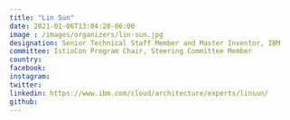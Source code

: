 ```yaml
---
title: "Lin Sun"
date: 2021-01-06T13:04:28-06:00
image : /images/organizers/lin-sun.jpg
designation: Senior Technical Staff Member and Master Inventor, IBM
committee: IstioCon Program Chair, Steering Committee Member
country: 
facebook: 
instagram: 
twitter: 
linkedin: https://www.ibm.com/cloud/architecture/experts/linsun/
github: 
---
```



